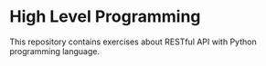 # High Level Programming

This repository contains exercises about RESTful API with Python programming language.
